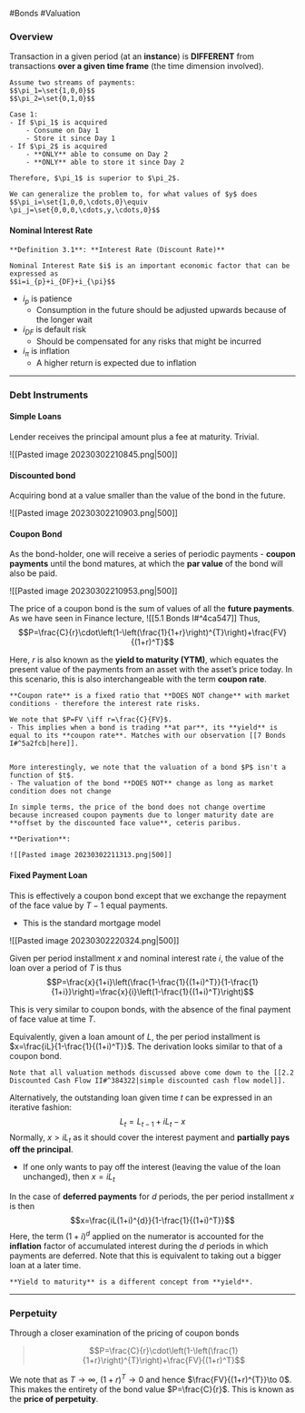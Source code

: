 #Bonds #Valuation 

### Overview
Transaction in a given period (at an **instance**) is **DIFFERENT** from transactions **over a given time frame** (the time dimension involved).

```ad-example
Assume two streams of payments:
$$\pi_1=\set{1,0,0}$$
$$\pi_2=\set{0,1,0}$$

Case 1:
- If $\pi_1$ is acquired
	- Consume on Day 1
	- Store it since Day 1
- If $\pi_2$ is acquired
	- **ONLY** able to consume on Day 2
	- **ONLY** able to store it since Day 2

Therefore, $\pi_1$ is superior to $\pi_2$.

We can generalize the problem to, for what values of $y$ does
$$\pi_i=\set{1,0,0,\cdots,0}\equiv \pi_j=\set{0,0,0,\cdots,y,\cdots,0}$$
```

#### Nominal Interest Rate

```ad-important
**Definition 3.1**: **Interest Rate (Discount Rate)**

Nominal Interest Rate $i$ is an important economic factor that can be expressed as
$$i=i_{p}+i_{DF}+i_{\pi}$$

```

- $i_{p}$ is patience
	-  Consumption in the future should be adjusted upwards because of the longer wait
- $i_{DF}$ is default risk
	- Should be compensated for any risks that might be incurred
- $i_{\pi}$ is inflation
	- A higher return is expected due to inflation

---

### Debt Instruments
#### Simple Loans
Lender receives the principal amount plus a fee at maturity. Trivial.

![[Pasted image 20230302210845.png|500]]

#### Discounted bond
Acquiring bond at a value smaller than the value of the bond in the future.

![[Pasted image 20230302210903.png|500]]

#### Coupon Bond
As the bond-holder, one will receive a series of periodic payments - **coupon payments** until the bond matures, at which the **par value** of the bond will also be paid.

![[Pasted image 20230302210953.png|500]]

The price of a coupon bond is the sum of values of all the **future payments**. As we have seen in Finance lecture, ![[5.1 Bonds I#^4ca547]]
Thus,
$$P=\frac{C}{r}\cdot\left(1-\left(\frac{1}{1+r}\right)^{T}\right)+\frac{FV}{(1+r)^T}$$

Here, $r$ is also known as the **yield to maturity (YTM)**, which equates the present value of the payments from an asset with the asset’s price today. In this scenario, this is also interchangeable with the term **coupon rate**.

```ad-important
**Coupon rate** is a fixed ratio that **DOES NOT change** with market conditions - therefore the interest rate risks.
```

```ad-note
We note that $P=FV \iff r=\frac{C}{FV}$.
- This implies when a bond is trading **at par**, its **yield** is equal to its **coupon rate**. Matches with our observation [[7 Bonds I#^5a2fcb|here]].


More interestingly, we note that the valuation of a bond $P$ isn't a function of $t$.
- The valuation of the bond **DOES NOT** change as long as market condition does not change

In simple terms, the price of the bond does not change overtime because increased coupon payments due to longer maturity date are **offset by the discounted face value**, ceteris paribus.
```

```ad-info
**Derivation**:

![[Pasted image 20230302211313.png|500]]
```

#### Fixed Payment Loan
This is effectively a coupon bond except that we exchange the repayment of the face value by $T-1$ equal payments.
- This is the standard mortgage model

![[Pasted image 20230302220324.png|500]]

Given per period installment $x$ and nominal interest rate $i$, the value of the loan over a period of $T$ is thus
$$P=\frac{x}{1+i}\left(\frac{1-\frac{1}{(1+i)^T}}{1-\frac{1}{1+i}}\right)=\frac{x}{i}\left(1-\frac{1}{(1+i)^T}\right)$$

This is very similar to coupon bonds, with the absence of the final payment of face value at time $T$.

Equivalently, given a loan amount of $L$, the per period installment is $x=\frac{iL}{1-\frac{1}{(1+i)^T}}$. The derivation looks similar to that of a coupon bond.

```ad-note
Note that all valuation methods discussed above come down to the [[2.2 Discounted Cash Flow II#^384322|simple discounted cash flow model]].
```

Alternatively, the outstanding loan given time $t$ can be expressed in an iterative fashion:
$$L_t=L_{t-1}+iL_{t}-x$$
Normally, $x>iL_t$ as it should cover the interest payment and **partially pays off the principal**.
- If one only wants to pay off the interest (leaving the value of the loan unchanged), then $x=iL_t$

In the case of **deferred payments** for $d$ periods, the per period installment $x$ is then
$$x=\frac{iL(1+i)^{d}}{1-\frac{1}{(1+i)^T}}$$
Here, the term $(1+i)^d$ applied on the numerator is accounted for the **inflation** factor of accumulated interest during the $d$ periods in which payments are deferred. Note that this is equivalent to taking out a bigger loan at a later time.

```ad-warning
**Yield to maturity** is a different concept from **yield**.
```

---
### Perpetuity
Through a closer examination of the pricing of coupon bonds
> $$P=\frac{C}{r}\cdot\left(1-\left(\frac{1}{1+r}\right)^{T}\right)+\frac{FV}{(1+r)^T}$$

We note that as $T\to \infty$, $(1+r)^{T}\to 0$  and hence $\frac{FV}{(1+r)^{T}}\to 0$. This makes the entirety of the bond value $P=\frac{C}{r}$. This is known as the **price of perpetuity**.

